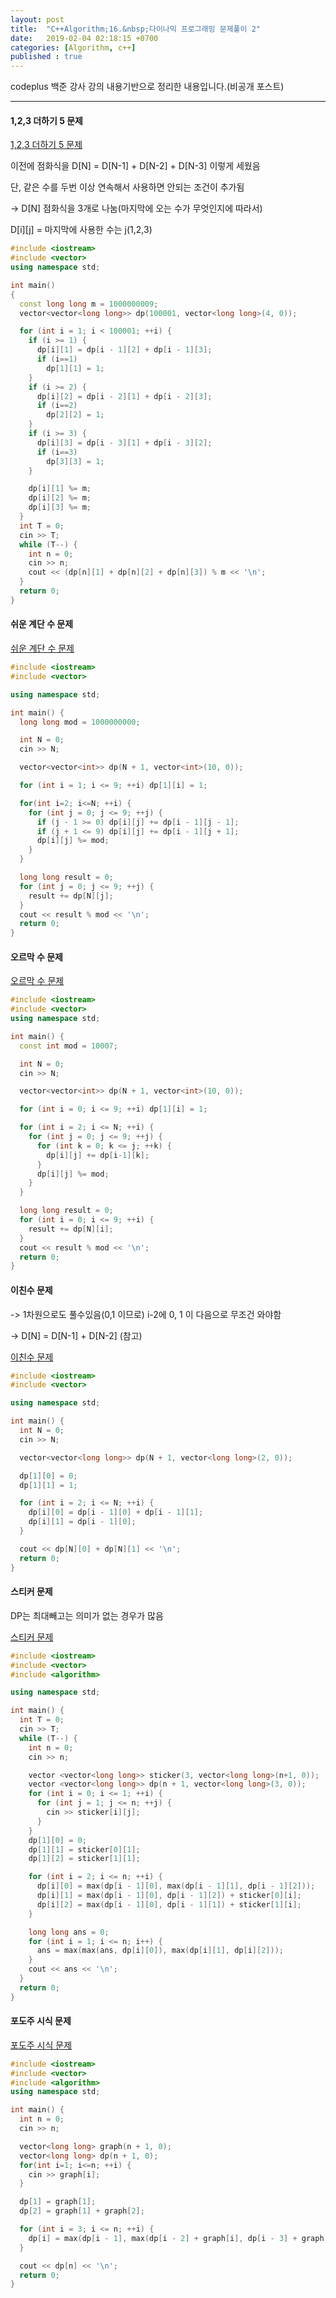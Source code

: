 ```yaml
---
layout: post
title:  "C++Algorithm;16.&nbsp;다이나믹 프로그래밍 문제풀이 2"
date:   2019-02-04 02:18:15 +0700
categories: [Algorithm, c++]
published : true
---
```


codeplus 백준 강사 강의 내용기반으로 정리한 내용입니다.(비공개 포스트)

---

#### 1,2,3 더하기 5 문제

[1,2,3 더하기 5 문제](https://www.acmicpc.net/problem/15990)

이전에 점화식을 D[N] = D[N-1] + D[N-2] + D[N-3] 이렇게 세웠음

단, 같은 수를 두번 이상 연속해서 사용하면 안되는 조건이 추가됨

-> D[N] 점화식을 3개로 나눔(마지막에 오는 수가 무엇인지에 따라서)

D[i][j] = 마지막에 사용한 수는 j(1,2,3)

``` cpp
#include <iostream>
#include <vector>
using namespace std;

int main()
{
  const long long m = 1000000009;
  vector<vector<long long>> dp(100001, vector<long long>(4, 0));

  for (int i = 1; i < 100001; ++i) {
    if (i >= 1) {
      dp[i][1] = dp[i - 1][2] + dp[i - 1][3];
      if (i==1)
        dp[1][1] = 1;
    }
    if (i >= 2) {
      dp[i][2] = dp[i - 2][1] + dp[i - 2][3];
      if (i==2)
        dp[2][2] = 1;
    }
    if (i >= 3) {
      dp[i][3] = dp[i - 3][1] + dp[i - 3][2];
      if (i==3)
        dp[3][3] = 1;
    }

    dp[i][1] %= m;
    dp[i][2] %= m;
    dp[i][3] %= m;
  }
  int T = 0;
  cin >> T;
  while (T--) {
    int n = 0;
    cin >> n;
    cout << (dp[n][1] + dp[n][2] + dp[n][3]) % m << '\n';
  }
  return 0;
}
```

#### 쉬운 계단 수 문제

[쉬운 계단 수 문제](https://www.acmicpc.net/problem/10844)

``` cpp
#include <iostream>
#include <vector>

using namespace std;

int main() {
  long long mod = 1000000000;

  int N = 0;
  cin >> N;

  vector<vector<int>> dp(N + 1, vector<int>(10, 0));

  for (int i = 1; i <= 9; ++i) dp[1][i] = 1;

  for(int i=2; i<=N; ++i) {
    for (int j = 0; j <= 9; ++j) {
      if (j - 1 >= 0) dp[i][j] += dp[i - 1][j - 1];
      if (j + 1 <= 9) dp[i][j] += dp[i - 1][j + 1];
      dp[i][j] %= mod;
    }
  }

  long long result = 0;
  for (int j = 0; j <= 9; ++j) {
    result += dp[N][j];
  }
  cout << result % mod << '\n';
  return 0;
}
```

#### 오르막 수 문제

[오르막 수 문제](https://www.acmicpc.net/problem/11057)

``` cpp
#include <iostream>
#include <vector>
using namespace std;

int main() {
  const int mod = 10007;

  int N = 0;
  cin >> N;

  vector<vector<int>> dp(N + 1, vector<int>(10, 0));

  for (int i = 0; i <= 9; ++i) dp[1][i] = 1;

  for (int i = 2; i <= N; ++i) {
    for (int j = 0; j <= 9; ++j) {
      for (int k = 0; k <= j; ++k) {
        dp[i][j] += dp[i-1][k];
      }
      dp[i][j] %= mod;
    }
  }

  long long result = 0;
  for (int i = 0; i <= 9; ++i) {
    result += dp[N][i];
  }
  cout << result % mod << '\n';
  return 0;
}
```

#### 이친수 문제

-> 1차원으로도 풀수있음(0,1 이므로) i-2에 0, 1 이 다음으로 무조건 와야함

-> D[N] = D[N-1] + D[N-2] (참고)

[이친수 문제](https://www.acmicpc.net/problem/2193)

``` cpp
#include <iostream>
#include <vector>

using namespace std;

int main() {
  int N = 0;
  cin >> N;

  vector<vector<long long>> dp(N + 1, vector<long long>(2, 0));

  dp[1][0] = 0;
  dp[1][1] = 1;

  for (int i = 2; i <= N; ++i) {
    dp[i][0] = dp[i - 1][0] + dp[i - 1][1];
    dp[i][1] = dp[i - 1][0];
  }

  cout << dp[N][0] + dp[N][1] << '\n';
  return 0;
}
```

#### 스티커 문제

DP는 최대빼고는 의미가 없는 경우가 많음

[스티커 문제](https://www.acmicpc.net/problem/9465)

``` cpp
#include <iostream>
#include <vector>
#include <algorithm>

using namespace std;

int main() {
  int T = 0;
  cin >> T;
  while (T--) {
    int n = 0;
    cin >> n;

    vector <vector<long long>> sticker(3, vector<long long>(n+1, 0));
    vector <vector<long long>> dp(n + 1, vector<long long>(3, 0));
    for (int i = 0; i <= 1; ++i) {
      for (int j = 1; j <= n; ++j) {
        cin >> sticker[i][j];
      }
    }
    dp[1][0] = 0;
    dp[1][1] = sticker[0][1];
    dp[1][2] = sticker[1][1];

    for (int i = 2; i <= n; ++i) {
      dp[i][0] = max(dp[i - 1][0], max(dp[i - 1][1], dp[i - 1][2]));
      dp[i][1] = max(dp[i - 1][0], dp[i - 1][2]) + sticker[0][i];
      dp[i][2] = max(dp[i - 1][0], dp[i - 1][1]) + sticker[1][i];
    }

    long long ans = 0;
    for (int i = 1; i <= n; i++) {
      ans = max(max(ans, dp[i][0]), max(dp[i][1], dp[i][2]));
    }
    cout << ans << '\n';
  }
  return 0;
}
```

#### 포도주 시식 문제

[포도주 시식 문제](https://www.acmicpc.net/problem/2156)

``` cpp
#include <iostream>
#include <vector>
#include <algorithm>
using namespace std;

int main() {
  int n = 0;
  cin >> n;

  vector<long long> graph(n + 1, 0);
  vector<long long> dp(n + 1, 0);
  for(int i=1; i<=n; ++i) {
    cin >> graph[i];
  }

  dp[1] = graph[1];
  dp[2] = graph[1] + graph[2];

  for (int i = 3; i <= n; ++i) {
    dp[i] = max(dp[i - 1], max(dp[i - 2] + graph[i], dp[i - 3] + graph[i - 1] + graph[i]));
  }

  cout << dp[n] << '\n';
  return 0;
}
```